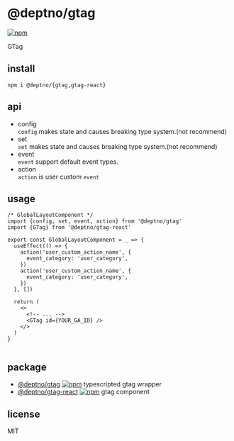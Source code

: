 # @deptno/gtag
[![npm](https://img.shields.io/npm/dt/@deptno/gtag.svg?style=for-the-badge)](https://www.npmjs.com/package/@deptno/gtag)

GTag

## install
```shell script
npm i @deptno/{gtag,gtag-react}
```

## api
- config  
  `config` makes state and causes breaking type system.(not recommend)
- set  
  `set` makes state and causes breaking type system.(not recommend)
- event  
  `event` support default event types.
- action  
  `action` is user custom `event`

## usage
```tsx
/* GlobalLayoutComponent */
import {config, set, event, action} from '@deptno/gtag'
import {GTag} from '@deptno/gtag-react'

export const GlobalLayoutComponent = _ => {
  useEffect(() => {
    action('user_custom_action_name', {
      event_category: 'user_category',
    })
    action('user_custom_action_name', {
      event_category: 'user_category',
    })
  }, [])

  return (
    <>
      <!-- ... -->
      <GTag id={YOUR_GA_ID} />
    </>
  )
}


```

## package
- [@deptno/gtag](packages/gtag) [![npm](https://img.shields.io/npm/dt/@deptno/gtag.svg?style=for-the-badge)](https://www.npmjs.com/package/@deptno/gtag)
  typescripted gtag wrapper
- [@deptno/gtag-react](packages/gtag-gtag) [![npm](https://img.shields.io/npm/dt/@deptno/gtag-react.svg?style=for-the-badge)](https://www.npmjs.com/package/@deptno/gtag-react)
  gtag component

## license
MIT
